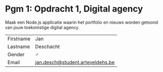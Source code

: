 # Pgm 1: Opdracht 1, Digital agency

Maak een Node.js applicatie waarin het portfolio en nieuws worden getoond van jouw toekomstige digital agency.

|           |                                  |
| --------- | -------------------------------- |
| Firstname | Jan                              |
| Lastname  | Deschacht                        |
| Gender    | :male_sign:                      |
| Email     | jan.desch@student.arteveldehs.be |